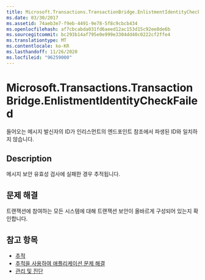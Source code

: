 ```yaml
---
title: Microsoft.Transactions.TransactionBridge.EnlistmentIdentityCheckFailed
ms.date: 03/30/2017
ms.assetid: 74aeb3e7-f9eb-4491-9e78-5f8c9cbcb434
ms.openlocfilehash: af7cbcabda031fd6aeed12ac153d15c92ee8de6b
ms.sourcegitcommit: bc293b14af795e0e999e3304dd40c0222cf2ffe4
ms.translationtype: MT
ms.contentlocale: ko-KR
ms.lasthandoff: 11/26/2020
ms.locfileid: "96259000"
---
```

# <a name="microsofttransactionstransactionbridgeenlistmentidentitycheckfailed"></a>Microsoft.Transactions.TransactionBridge.EnlistmentIdentityCheckFailed

들어오는 메시지 발신자의 ID가 인리스먼트의 엔드포인트 참조에서 파생된 ID와 일치하지 않습니다.  
  
## <a name="description"></a>Description  

 메시지 보안 유효성 검사에 실패한 경우 추적됩니다.  
  
## <a name="troubleshooting"></a>문제 해결  

 트랜잭션에 참여하는 모든 시스템에 대해 트랜잭션 보안이 올바르게 구성되어 있는지 확인합니다.  
  
## <a name="see-also"></a>참고 항목

- [추적](index.md)
- [추적을 사용하여 애플리케이션 문제 해결](using-tracing-to-troubleshoot-your-application.md)
- [관리 및 진단](../index.md)
